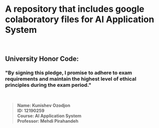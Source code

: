 # A repository that includes google colaboratory files for AI Application System

<br/>

## University Honor Code:

### "By signing this pledge, I promise to adhere to exam requirements and maintain the highest level of ethical principles during the exam period."
<br/>

>**Name: Kunishev Ozodjon**<br/>
>**ID: 12190259**<br/>
>**Course: AI Application System**<br/>
>**Professor: Mehdi Pirahandeh**<br/>

